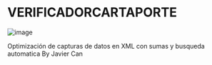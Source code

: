 # VERIFICADORCARTAPORTE
![image](https://github.com/user-attachments/assets/30cb7965-8682-4aad-89c5-8cef9a10e76a)

Optimización de capturas de datos en XML con sumas y busqueda automatica
By Javier Can
